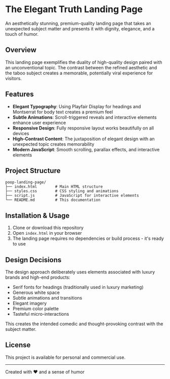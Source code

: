 # The Elegant Truth Landing Page

An aesthetically stunning, premium-quality landing page that takes an unexpected subject matter and presents it with dignity, elegance, and a touch of humor.

## Overview

This landing page exemplifies the duality of high-quality design paired with an unconventional topic. The contrast between the refined aesthetic and the taboo subject creates a memorable, potentially viral experience for visitors.

## Features

- **Elegant Typography**: Using Playfair Display for headings and Montserrat for body text creates a premium feel
- **Subtle Animations**: Scroll-triggered reveals and interactive elements enhance user experience
- **Responsive Design**: Fully responsive layout works beautifully on all devices
- **High-Contrast Content**: The juxtaposition of elegant design with an unexpected topic creates memorability
- **Modern JavaScript**: Smooth scrolling, parallax effects, and interactive elements

## Project Structure

```
poop-landing-page/
├── index.html        # Main HTML structure
├── styles.css        # CSS styling and animations
├── script.js         # JavaScript for interactive elements
└── README.md         # This documentation
```

## Installation & Usage

1. Clone or download this repository
2. Open `index.html` in your browser
3. The landing page requires no dependencies or build process - it's ready to use

## Design Decisions

The design approach deliberately uses elements associated with luxury brands and high-end products:

- Serif fonts for headings (traditionally used in luxury marketing)
- Generous white space
- Subtle animations and transitions
- Elegant imagery
- Premium color palette
- Tasteful micro-interactions

This creates the intended comedic and thought-provoking contrast with the subject matter.

## License

This project is available for personal and commercial use.

---

Created with ❤️ and a sense of humor 